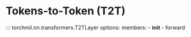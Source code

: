 # Tokens-to-Token (T2T)

::: torchmil.nn.transformers.T2TLayer
    options:
        members:
        - __init__
        - forward